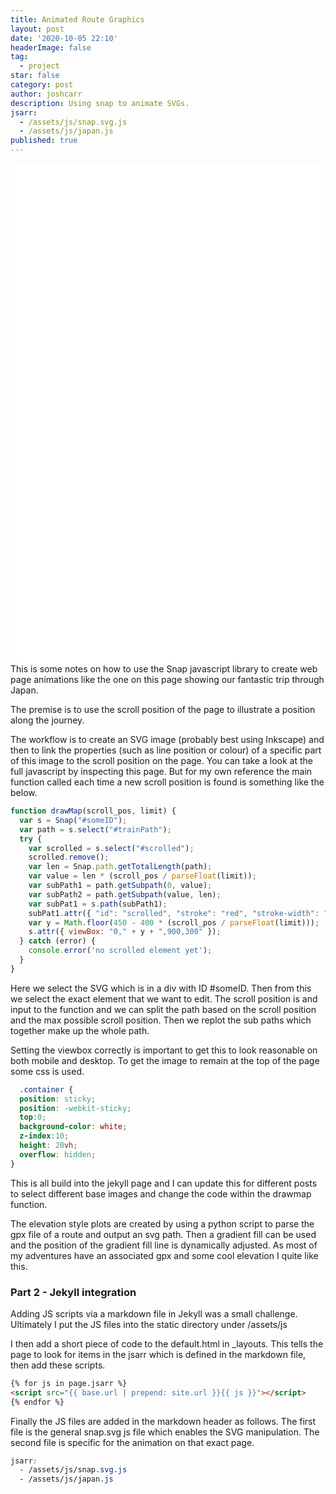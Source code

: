 ```yaml
---
title: Animated Route Graphics
layout: post
date: '2020-10-05 22:10'
headerImage: false
tag:
  - project
star: false
category: post
author: joshcarr
description: Using snap to animate SVGs.
jsarr:
  - /assets/js/snap.svg.js
  - /assets/js/japan.js
published: true
---
```

<style>
  .container {
  position: sticky;
  position: -webkit-sticky;
  top:0;
  background-color: white;
  z-index:10;
  height: 20vh;
  overflow: hidden;
}
</style>

<div class="container">
<svg id="someID" viewBox="0 450 900 300" overflow="hidden"></svg>
</div>

<div markdown="1" class="contentCont" id="scroll">
This is some notes on how to use the Snap javascript library to create web page animations like the one on this page showing our fantastic trip through Japan.

The premise is to use the scroll position of the page to illustrate a position along the journey. 

The workflow is to create an SVG image (probably best using Inkscape) and then to link the properties (such as line position or colour) of a specific part of this image to the scroll position on the page. You can take a look at the full javascript by inspecting this page. But for my own reference the main function called each time a new scroll position is found is something like the below.

```javascript
function drawMap(scroll_pos, limit) {
  var s = Snap("#someID");
  var path = s.select("#trainPath");
  try {
    var scrolled = s.select("#scrolled");
    scrolled.remove();
    var len = Snap.path.getTotalLength(path);
    var value = len * (scroll_pos / parseFloat(limit));
    var subPath1 = path.getSubpath(0, value);
    var subPath2 = path.getSubpath(value, len);
    var subPat1 = s.path(subPath1);
    subPat1.attr({ "id": "scrolled", "stroke": "red", "stroke-width": "1.5", "fill": "none", "line-cap": "round" });
    var y = Math.floor(450 - 400 * (scroll_pos / parseFloat(limit)));
    s.attr({ viewBox: "0," + y + ",900,300" });
  } catch (error) {
    console.error('no scrolled element yet');
  }
}
```

Here we select the SVG which is in a div with ID #someID. Then from this we select the exact element that we want to edit.
The scroll position is and input to the function and we can split the path based on the scroll position and the max possible scroll position. Then we replot the sub paths which together make up the whole path.

Setting the viewbox correctly is important to get this to look reasonable on both mobile and desktop. To get the image to remain at the top of the page some css is used.
```css
  .container {
  position: sticky;
  position: -webkit-sticky;
  top:0;
  background-color: white;
  z-index:10;
  height: 20vh;
  overflow: hidden;
}
```

This is all build into the jekyll page and I can update this for different posts to select different base images and change the code within the drawmap function.

The elevation style plots are created by using a python script to parse the gpx file of a route and output an svg path. Then a gradient fill can be used and the position of the gradient fill line is dynamically adjusted. As most of my adventures have an associated gpx and some cool elevation I quite like this.

### Part 2 - Jekyll integration
Adding JS scripts via a markdown file in Jekyll was a small challenge. Ultimately I put the JS files into the static directory under /assets/js

I then add a short piece of code to the default.html in _layouts. This tells the page to look for items in the jsarr which is defined in the markdown file, then add these scripts.

```html
{% for js in page.jsarr %}
<script src="{{ base.url | prepend: site.url }}{{ js }}"></script>
{% endfor %}
```

Finally the JS files are added in the markdown header as follows. The first file is the general snap.svg js file which enables the SVG manipulation. The second file is specific for the animation on that exact page.
```css
jsarr:
  - /assets/js/snap.svg.js
  - /assets/js/japan.js
```
</div>
